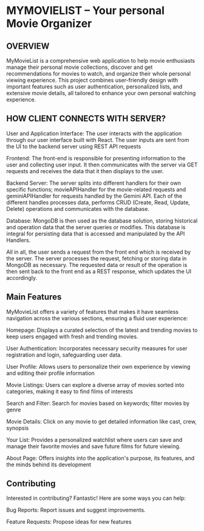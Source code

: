 # MYMOVIELIST – Your personal Movie Organizer 


## OVERVIEW  

MyMovieList is a comprehensive web application to help movie enthusiasts manage their personal movie collections, discover and get recommendations for movies to watch, and organize their whole personal viewing experience. This project combines user-friendly design with important features such as user authentication, personalized lists, and extensive movie details, all tailored to enhance your own personal watching experience.  


## HOW CLIENT CONNECTS WITH SERVER? 

User and Application Interface: The user interacts with the application through our user interface built with React. The user inputs are sent from the UI to the backend server using REST API requests 

Frontend: The front-end is responsible for presenting information to the user and collecting user input. It then communicates with the server via GET requests and receives the data that it then displays to the user. 

Backend Server: The server splits into different handlers for their own specific functions; movieAPIHandler for the movie-related requests and geminiAPIHandler for requests handled by the Gemini API. Each of the different handles processes data, performs CRUD (Create, Read, Update, Delete) operations and communicates with the database.  

Database: MongoDB is then used as the database solution, storing historical and operation data that the server queries or modifies. This database is integral for persisting data that is accessed and manipulated by the API Handlers.  

All in all, the user sends a request from the front end which is received by the server. The server processes the request, fetching or storing data in MongoDB as necessary. The requested data or result of the operation is then sent back to the front end as a REST response, which updates the UI accordingly.  


## Main Features 

MyMovieList offers a variety of features that makes it have seamless navigation across the various sections, ensuring a fluid user experience:  

Homepage: Displays a curated selection of the latest and trending movies to keep users engaged with fresh and trending movies.  

User Authentication: Incorporates necessary security measures for user registration and login, safeguarding user data.  

User Profile: Allows users to personalize their own experience by viewing and editing their profile information  

Movie Listings: Users can explore a diverse array of movies sorted into categories, making it easy to find films of interests  

Search and Filter: Search for movies based on keywords; filter movies by genre 

Movie Details: Click on any movie to get detailed information like cast, crew, synopsis 

Your List: Provides a personalized watchlist where users can save and manage their favorite movies and save future films for future viewing.  

About Page: Offers insights into the application's purpose, its features, and the minds behind its development  

## Contributing 

Interested in contributing? Fantastic! Here are some ways you can help:  

Bug Reports: Report issues and suggest improvements.  

Feature Requests: Propose ideas for new features 

	 

 
